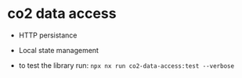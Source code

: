 # co2 data access

- HTTP persistance

- Local state management

- to test the library run:
  `npx nx run co2-data-access:test --verbose`
